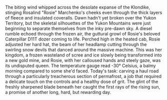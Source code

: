 The biting wind whipped across the desolate expanse of the Klondike, stinging Rosalind "Rosie" Marchenko's cheeks even through the thick layers of fleece and insulated coveralls.  Dawn hadn't yet broken over the Yukon Territory, but the skeletal silhouettes of the Yukon Mountains were just beginning to separate themselves from the inky pre-dawn sky.  A diesel rumble echoed through the frozen air, the guttural growl of Rosie's beloved Caterpillar D11T dozer coming to life. Perched high in the heated cab, Rosie adjusted her hard hat, the beam of her headlamp cutting through the swirling snow devils that danced around the massive machine. This was her kingdom, a frozen wasteland of scree and ice slowly being transformed into a new gold mine, and Rosie, with her calloused hands and steely gaze, was its undisputed queen. The temperature gauge read -30° Celsius, a balmy morning compared to some she'd faced. Today's task: carving a haul road through a particularly treacherous section of permafrost, a job that required a delicate touch on the controls and a healthy dose of grit.  The glint of the freshly sharpened blade beneath her caught the first rays of the rising sun, a promise of another long, hard, but rewarding day.

